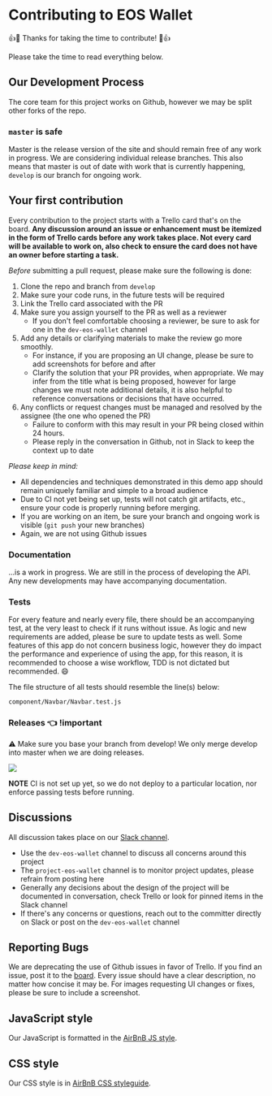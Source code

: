 # Contributing to EOS Wallet

:+1::tada: Thanks for taking the time to contribute! :tada::+1:

Please take the time to read everything below.

## Our Development Process

The core team for this project works on Github, however we may be split other forks of the repo.

### `master` is safe

Master is the release version of the site and should remain free of any work in progress. We are considering individual release branches. This also means that master is out of date with work that is currently happening, `develop` is our branch for ongoing work.

## Your first contribution

Every contribution to the project starts with a Trello card that's on the board. __Any discussion around an issue or enhancement must be itemized in the form of Trello cards before any work takes place. Not every card will be available to work on, also check to ensure the card does not have an owner before starting a task.__

_Before_ submitting a pull request, please make sure the following is done:

1. Clone the repo and branch from `develop`
2. Make sure your code runs, in the future tests will be required
3. Link the Trello card associated with the PR
4. Make sure you assign yourself to the PR as well as a reviewer
    * If you don't feel comfortable choosing a reviewer, be sure to ask for one in the `dev-eos-wallet` channel
5. Add any details or clarifying materials to make the review go more smoothly.
    * For instance, if you are proposing an UI change, please be sure to add screenshots for before and after
    * Clarify the solution that your PR provides, when appropriate. We may infer from the title what is being proposed, however for large changes we must note additional details, it is also helpful to reference conversations or decisions that have occurred.
6. Any conflicts or request changes must be managed and resolved by the assignee (the one who opened the PR)
    * Failure to conform with this may result in your PR being closed within 24 hours.
    * Please reply in the conversation in Github, not in Slack to keep the context up to date

*Please keep in mind:*

* All dependencies and techniques demonstrated in this demo app should remain uniquely familiar and simple to a broad audience
* Due to CI not yet being set up, tests will not catch git artifacts, etc., ensure your code is properly running before merging.
* If you are working on an item, be sure your branch and ongoing work is visible (`git push` your new branches)
* Again, we are not using Github issues

### Documentation

...is a work in progress. We are still in the process of developing the API. Any new developments may have accompanying documentation.

### Tests

For every feature and nearly every file, there should be an accompanying test, at the very least to check if it runs without issue. As logic and new requirements are added, please be sure to update tests as well. Some features of this app do not concern business logic, however they do impact the performance and experience of using the app, for this reason, it is recommended to choose a wise workflow, TDD is not dictated but recommended. :smile:

The file structure of all tests should resemble the line(s) below:

`component/Navbar/Navbar.test.js`

### Releases :point_left: !important

:warning: Make sure you base your branch from develop! We only merge develop into master when we are doing releases.

![](https://user-images.githubusercontent.com/1743355/29464834-cf9a291c-83fc-11e7-9d98-0434fb1aab27.png)

**NOTE** CI is not set up yet, so we do not deploy to a particular location, nor enforce passing tests before running.

## Discussions

All discussion takes place on our [Slack channel](https://tandemly.slack.com).

* Use the `dev-eos-wallet` channel to discuss all concerns around this project
* The `project-eos-wallet` channel is to monitor project updates, please refrain from posting here
* Generally any decisions about the design of the project will be documented in conversation, check Trello or look for pinned items in the Slack channel
* If there's any concerns or questions, reach out to the committer directly on Slack or post on the `dev-eos-wallet` channel

## Reporting Bugs

We are deprecating the use of Github issues in favor of Trello. If you find an issue, post it to the [board](https://trello.com/c/X4P2y40U/12-api-layer). Every issue should have a clear description, no matter how concise it may be. For images requesting UI changes or fixes, please be sure to include a screenshot.

## JavaScript style

Our JavaScript is formatted in the [AirBnB JS style](https://github.com/airbnb/javascript).

## CSS style

Our CSS style is in [AirBnB CSS styleguide](https://github.com/airbnb/css).

